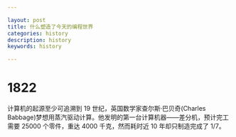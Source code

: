 ```yaml
---

layout: post
title: 什么塑造了今天的编程世界
categories: history
description: history
keywords: history

---
```


# 1822
计算机的起源至少可追溯到 19 世纪，英国数学家查尔斯·巴贝奇(Charles Babbage)梦想用蒸汽驱动计算。他发明的第一台计算机器——差分机，预计完工需要 25000 个零件，重达 4000 千克，然而耗时近 10 年却只制造完成了 1/7。